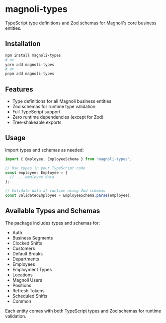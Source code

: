 # magnoli-types

TypeScript type definitions and Zod schemas for Magnoli's core business entities.

## Installation

```bash
npm install magnoli-types
# or
yarn add magnoli-types
# or
pnpm add magnoli-types
```

## Features

- Type definitions for all Magnoli business entities
- Zod schemas for runtime type validation
- Full TypeScript support
- Zero runtime dependencies (except for Zod)
- Tree-shakeable exports

## Usage

Import types and schemas as needed:

```typescript
import { Employee, EmployeeSchema } from "magnoli-types";

// Use types in your TypeScript code
const employee: Employee = {
  // ... employee data
};

// Validate data at runtime using Zod schemas
const validatedEmployee = EmployeeSchema.parse(employee);
```

## Available Types and Schemas

The package includes types and schemas for:

- Auth
- Business Segments
- Clocked Shifts
- Customers
- Default Breaks
- Departments
- Employees
- Employment Types
- Locations
- Magnoli Users
- Positions
- Refresh Tokens
- Scheduled Shifts
- Common

Each entity comes with both TypeScript types and Zod schemas for runtime validation.
